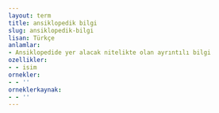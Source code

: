 ```yaml
---
layout: term
title: ansiklopedik bilgi
slug: ansiklopedik-bilgi
lisan: Türkçe
anlamlar:
- Ansiklopedide yer alacak nitelikte olan ayrıntılı bilgi
ozellikler:
- - isim
ornekler:
- - ''
orneklerkaynak:
- - ''
---
```

